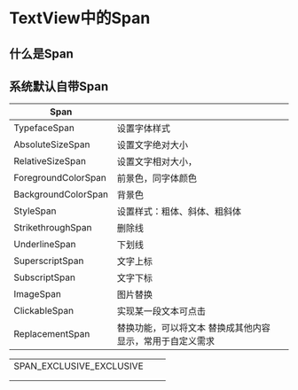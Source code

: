 # TextView中的Span

## 什么是Span





## 系统默认自带Span

| Span                |                                                           |      |
| ------------------- | --------------------------------------------------------- | ---- |
| TypefaceSpan        | 设置字体样式                                              |      |
| AbsoluteSizeSpan    | 设置文字绝对大小                                          |      |
| RelativeSizeSpan    | 设置文字相对大小，                                        |      |
| ForegroundColorSpan | 前景色，同字体颜色                                        |      |
| BackgroundColorSpan | 背景色                                                    |      |
| StyleSpan           | 设置样式：粗体、斜体、粗斜体                              |      |
| StrikethroughSpan   | 删除线                                                    |      |
| UnderlineSpan       | 下划线                                                    |      |
| SuperscriptSpan     | 文字上标                                                  |      |
| SubscriptSpan       | 文字下标                                                  |      |
| ImageSpan           | 图片替换                                                  |      |
| ClickableSpan       | 实现某一段文本可点击                                      |      |
| ReplacementSpan     | 替换功能，可以将文本 替换成其他内容显示，常用于自定义需求 |      |



|                          |      |      |
| ------------------------ | ---- | ---- |
| SPAN_EXCLUSIVE_EXCLUSIVE |      |      |
|                          |      |      |
|                          |      |      |

